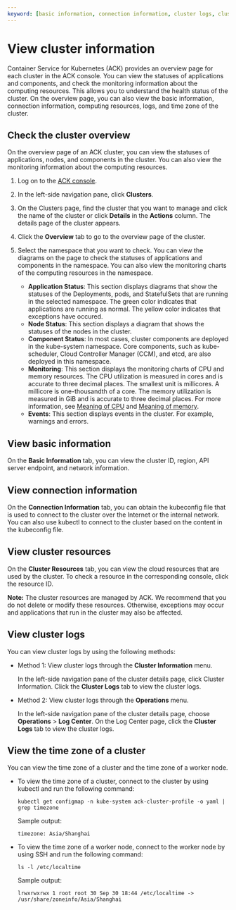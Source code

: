 ```yaml
---
keyword: [basic information, connection information, cluster logs, cluster time zone]
---
```


# View cluster information

Container Service for Kubernetes \(ACK\) provides an overview page for each cluster in the ACK console. You can view the statuses of applications and components, and check the monitoring information about the computing resources. This allows you to understand the health status of the cluster. On the overview page, you can also view the basic information, connection information, computing resources, logs, and time zone of the cluster.

## Check the cluster overview

On the overview page of an ACK cluster, you can view the statuses of applications, nodes, and components in the cluster. You can also view the monitoring information about the computing resources.

1.  Log on to the [ACK console](https://cs.console.aliyun.com).

2.  In the left-side navigation pane, click **Clusters**.

3.  On the Clusters page, find the cluster that you want to manage and click the name of the cluster or click **Details** in the **Actions** column. The details page of the cluster appears.

4.  Click the **Overview** tab to go to the overview page of the cluster.

5.  Select the namespace that you want to check. You can view the diagrams on the page to check the statuses of applications and components in the namespace. You can also view the monitoring charts of the computing resources in the namespace.

    -   **Application Status**: This section displays diagrams that show the statuses of the Deployments, pods, and StatefulSets that are running in the selected namespace. The green color indicates that applications are running as normal. The yellow color indicates that exceptions have occured.
    -   **Node Status**: This section displays a diagram that shows the statuses of the nodes in the cluster.
    -   **Component Status**: In most cases, cluster components are deployed in the kube-system namespace. Core components, such as kube-scheduler, Cloud Controller Manager \(CCM\), and etcd, are also deployed in this namespace.
    -   **Monitoring**: This section displays the monitoring charts of CPU and memory resources. The CPU utilization is measured in cores and is accurate to three decimal places. The smallest unit is millicores. A millicore is one-thousandth of a core. The memory utilization is measured in GiB and is accurate to three decimal places. For more information, see [Meaning of CPU](https://kubernetes.io/docs/concepts/configuration/manage-compute-resources-container/#meaning-of-cpu) and [Meaning of memory](https://kubernetes.io/docs/concepts/configuration/manage-compute-resources-container/#meaning-of-memory).
    -   **Events**: This section displays events in the cluster. For example, warnings and errors.

## View basic information

On the **Basic Information** tab, you can view the cluster ID, region, API server endpoint, and network information.

## View connection information

On the **Connection Information** tab, you can obtain the kubeconfig file that is used to connect to the cluster over the Internet or the internal network. You can also use kubectl to connect to the cluster based on the content in the kubeconfig file.

## View cluster resources

On the **Cluster Resources** tab, you can view the cloud resources that are used by the cluster. To check a resource in the corresponding console, click the resource ID.

**Note:** The cluster resources are managed by ACK. We recommend that you do not delete or modify these resources. Otherwise, exceptions may occur and applications that run in the cluster may also be affected.

## View cluster logs

You can view cluster logs by using the following methods:

-   Method 1: View cluster logs through the **Cluster Information** menu.

    In the left-side navigation pane of the cluster details page, click Cluster Information. Click the **Cluster Logs** tab to view the cluster logs.

-   Method 2: View cluster logs through the **Operations** menu.

    In the left-side navigation pane of the cluster details page, choose **Operations** \> **Log Center**. On the Log Center page, click the **Cluster Logs** tab to view the cluster logs.


## View the time zone of a cluster

You can view the time zone of a cluster and the time zone of a worker node.

-   To view the time zone of a cluster, connect to the cluster by using kubectl and run the following command:

    ```
    kubectl get configmap -n kube-system ack-cluster-profile -o yaml | grep timezone
    ```

    Sample output:

    ```
    timezone: Asia/Shanghai
    ```

-   To view the time zone of a worker node, connect to the worker node by using SSH and run the following command:

    ```
    ls -l /etc/localtime
    ```

    Sample output:

    ```
    lrwxrwxrwx 1 root root 30 Sep 30 18:44 /etc/localtime -> /usr/share/zoneinfo/Asia/Shanghai
    ```


